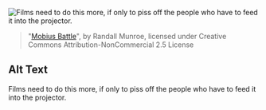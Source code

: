![Films need to do this more, if only to piss off the people who have to feed it into the projector.](https://imgs.xkcd.com/comics/mobius_battle.png)
> "[Mobius Battle](https://xkcd.com/381/)", by Randall Munroe, licensed under Creative Commons Attribution-NonCommercial 2.5 License

## Alt Text
Films need to do this more, if only to piss off the people who have to feed it into the projector.
